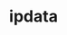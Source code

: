 ---
codehost: https://github.com/https://github.com/ipdata
logohandle: ipdataco
sort: ipdata
title: ipdata
twitter: https://x.com/ipdata_co
website: https://ipdata.co/
---